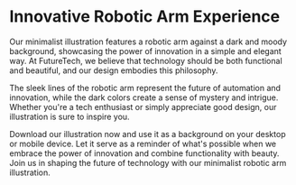 <!--font:Poppins-->

# Innovative Robotic Arm Experience

Our minimalist illustration features a robotic arm against a dark and moody background, showcasing the power of innovation in a simple and elegant way. At FutureTech, we believe that technology should be both functional and beautiful, and our design embodies this philosophy.

The sleek lines of the robotic arm represent the future of automation and innovation, while the dark colors create a sense of mystery and intrigue. Whether you're a tech enthusiast or simply appreciate good design, our illustration is sure to inspire you.

Download our illustration now and use it as a background on your desktop or mobile device. Let it serve as a reminder of what's possible when we embrace the power of innovation and combine functionality with beauty. Join us in shaping the future of technology with our minimalist robotic arm illustration.

<!--

Write me markdown content of website with wallpaper:

"A wallpaper with a minimalist illustration of a robotic arm, against a background of dark and moody colors."

The header of the page should not be copy of the text but rather a real content of the website which is using this wallpaper.


---


# Robotic Arm Wallpaper

Welcome to our website featuring a minimalist illustration of a robotic arm against a dark and moody background. This wallpaper is perfect for those who appreciate the beauty of technology and the simplicity of design.

The robotic arm in the illustration represents the future of automation and innovation, while the dark colors create a sense of mystery and intrigue. Whether you're using this wallpaper for your desktop or mobile device, it's sure to add a touch of sophistication to your digital space.

Download this wallpaper now and experience the perfect balance of minimalism and technology.


---


Heading should not include word "wallpaper". The website should not be about the wallpaper itself, wallpaper is just a related background, rewrite whole content.


---


# FutureTech: Embrace the Power of Innovation with Our Minimalist Illustration

Our website features a minimalist illustration of a robotic arm against a dark and moody background. This design represents the future of automation and innovation, while the dark colors create a sense of mystery and intrigue.

At FutureTech, we believe that technology should be both functional and beautiful. That's why we've created this illustration to showcase the power of innovation in a simple and elegant way. Whether you're a tech enthusiast or just appreciate good design, our illustration is sure to inspire you.

So why not download our illustration and use it as a background on your desktop or mobile device? It's the perfect way to stay inspired and motivated throughout the day. Join us in embracing the power of innovation and let our minimalist illustration be a reminder of what's possible when we combine functionality with beauty.


---


Heading is too long, rewrite whole content.


---


# Embrace the Power of Innovation with Our Minimalist Illustration

At FutureTech, we believe that technology should be both functional and beautiful. That's why we've created a minimalist illustration of a robotic arm against a dark and moody background to showcase the power of innovation in a simple and elegant way.

Our design represents the future of automation and innovation, while the dark colors create a sense of mystery and intrigue. Whether you're a tech enthusiast or just appreciate good design, our illustration is sure to inspire you.

So why not download our illustration and use it as a background on your desktop or mobile device? It's the perfect way to stay inspired and motivated throughout the day. Join us in embracing the power of innovation and let our minimalist illustration be a reminder of what's possible when we combine functionality with beauty.


---


Heading is too long, rewrite whole content.


---


# Experience the Power of Innovation with Our Minimalist Robotic Arm Illustration

Our minimalist illustration features a robotic arm against a dark and moody background, showcasing the power of innovation in a simple and elegant way. At FutureTech, we believe that technology should be both functional and beautiful, and our design embodies this philosophy.

The sleek lines of the robotic arm represent the future of automation and innovation, while the dark colors create a sense of mystery and intrigue. Whether you're a tech enthusiast or simply appreciate good design, our illustration is sure to inspire you.

Download our illustration now and use it as a background on your desktop or mobile device. Let it serve as a reminder of what's possible when we embrace the power of innovation and combine functionality with beauty. Join us in shaping the future of technology with our minimalist robotic arm illustration.


---


Write me a Google font which is best fitting for the website.

Pick from the list:
- Lobster
- Lato
- Open Sans
- IBM Plex Sans
- Inter
- Poppins
- Dancing Script
- Futura
- Playfair Display
- Alegreya
- Orbitron
- Montserrat
- Roboto
- Great Vibes
- Exo 2
- Barlow Condensed
- Raleway


Write just the font name nothing else.


---


Poppins

-->
